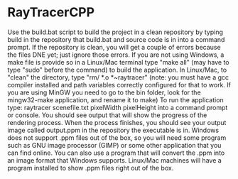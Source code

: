 # RayTracerCPP
Use the build.bat script to build the project in a clean repository by typing build in the repository that build.bat and source code is in into a command prompt. If the repository is clean, you will get a couple of errors because the files DNE yet; just ignore those errors. If you are not using Windows, a make file is provide so in a Linux/Mac terminal type "make all" (may have to type "sudo" before the command) to build the application. In Linux/Mac, to "clean" the directory, type "rm/ *.o *~raytracer" (note: you must have a gcc compiler installed and path variables correctly configured for that to work. If you are using MinGW you need to go to the bin folder, look for the mingw32-make application, and rename it to make)
To run the application type: raytracer scenefile.txt pixelWidth pixelHeight into a command prompt or console. You should see output that will show the progress of the rendering process. When the process finishes, you should see your output image called output.ppm in the repository the executable is in. Windows does not support .ppm files out of the box, so you will need some program such as GNU image processor (GIMP) or some other application that you can find online. You can also use a program that will convert the .ppm into an image format that Windows supports. Linux/Mac machines will have a program installed to show .ppm files right out of the box. 
